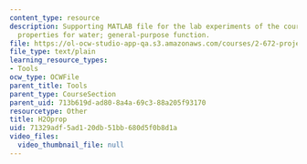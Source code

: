 ```yaml
---
content_type: resource
description: Supporting MATLAB file for the lab experiments of the course. Thermodynamic
  properties for water; general-purpose function.
file: https://ol-ocw-studio-app-qa.s3.amazonaws.com/courses/2-672-project-laboratory-spring-2009/71329adf5ad120db51bb680d5f0b8d1a_H2Oprop.m
file_type: text/plain
learning_resource_types:
- Tools
ocw_type: OCWFile
parent_title: Tools
parent_type: CourseSection
parent_uid: 713b619d-ad80-8a4a-69c3-88a205f93170
resourcetype: Other
title: H2Oprop
uid: 71329adf-5ad1-20db-51bb-680d5f0b8d1a
video_files:
  video_thumbnail_file: null
---
```

